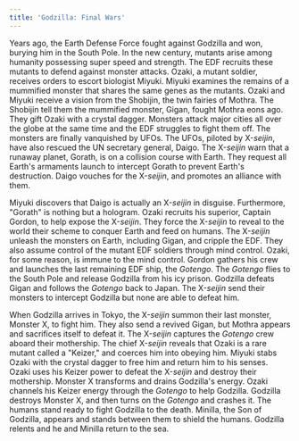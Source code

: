 ```yaml
---
title: 'Godzilla: Final Wars'
---
```


Years ago, the Earth Defense Force fought against Godzilla and won, burying him
in the South Pole. In the new century, mutants arise among humanity possessing
super speed and strength. The EDF recruits these mutants to defend against
monster attacks. Ozaki, a mutant soldier, receives orders to escort biologist
Miyuki. Miyuki examines the remains of a mummified monster that shares the same
genes as the mutants. Ozaki and Miyuki receive a vision from the Shobijin, the
twin fairies of Mothra. The Shobijin tell them the mummified monster, Gigan,
fought Mothra eons ago. They gift Ozaki with a crystal dagger. Monsters attack
major cities all over the globe at the same time and the EDF struggles to fight
them off. The monsters are finally vanquished by UFOs. The UFOs, piloted by
X-_seijin_, have also rescued the UN secretary general, Daigo. The X-_seijin_ warn
that a runaway planet, Gorath, is on a collision course with Earth. They request
all Earth's armaments launch to intercept Gorath to prevent Earth's destruction.
Daigo vouches for the X-_seijin_, and promotes an alliance with them.

Miyuki discovers that Daigo is actually an X-_seijin_ in disguise. Furthermore,
"Gorath" is nothing but a hologram. Ozaki recruits his superior, Captain Gordon,
to help expose the X-_seijin_. They force the X-_seijin_ to reveal to the world
their scheme to conquer Earth and feed on humans. The X-_seijin_ unleash the
monsters on Earth, including Gigan, and cripple the EDF. They also assume
control of the mutant EDF soldiers through mind control. Ozaki, for some reason,
is immune to the mind control. Gordon gathers his crew and launches the last
remaining EDF ship, the _Gotengo_. The _Gotengo_ flies to the South Pole and release
Godzilla from his icy prison. Godzilla defeats Gigan and follows the _Gotengo_
back to Japan. The X-_seijin_ send their monsters to intercept Godzilla but none
are able to defeat him.

When Godzilla arrives in Tokyo, the X-_seijin_ summon their last monster, Monster
X, to fight him. They also send a revived Gigan, but Mothra appears and
sacrifices itself to defeat it. The X-_seijin_ captures the _Gotengo_ crew aboard
their mothership. The chief X-_seijin_ reveals that Ozaki is a rare mutant called
a "Keizer," and coerces him into obeying him. Miyuki stabs Ozaki with the
crystal dagger to free him and return him to his senses. Ozaki uses his Keizer
power to defeat the X-_seijin_ and destroy their mothership. Monster X transforms
and drains Godzilla's energy. Ozaki channels his Keizer energy through the
_Gotengo_ to help Godzilla. Godzilla destroys Monster X, and then turns on the
_Gotengo_ and crashes it. The humans stand ready to fight Godzilla to the death.
Minilla, the Son of Godzilla, appears and stands between them to shield the
humans. Godzilla relents and he and Minilla return to the sea.
